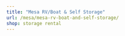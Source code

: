 ```yaml
---
title: "Mesa RV/Boat & Self Storage"
url: /mesa/mesa-rv-boat-and-self-storage/
shop: storage rental
---
```


